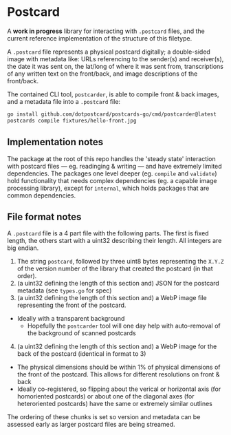# Postcard

A **work in progress** library for interacting with `.postcard` files, and the current reference implementation of the structure of this filetype.

A `.postcard` file represents a physical postcard digitally; a double-sided image with metadata like: URLs referencing to the sender(s) and receiver(s), the date it was sent on, the lat/long of where it was sent from, transcriptions of any written text on the front/back, and image descriptions of the front/back.

The contained CLI tool, `postcarder`, is able to compile front & back images, and a metadata file into a `.postcard` file:

```bash
go install github.com/dotpostcard/postcards-go/cmd/postcarder@latest
postcards compile fixtures/hello-front.jpg
```

## Implementation notes

The package at the root of this repo handles the 'steady state' interaction with postcard files — eg. readinging & writing — and have extremely limited dependencies. The packages one level deeper (eg. `compile` and `validate`) hold functionality that needs complex dependencies (eg. a capable image processing library), except for `internal`, which holds packages that are common dependencies.

## File format notes

A `.postcard` file is a 4 part file with the following parts. The first is fixed length, the others start with a uint32 describing their length. All integers are big endian.

1. The string `postcard`, followed by three uint8 bytes representing the `X.Y.Z` of the version number of the library that created the postcard (in that order).
2. (a uint32 defining the length of this section and) JSON for the postcard metadata (see `types.go` for spec)
3. (a uint32 defining the length of this section and) a WebP image file representing the front of the postcard.
  - Ideally with a transparent background
    - Hopefully the `postcarder` tool will one day help with auto-removal of the background of scanned postcards
4. (a uint32 defining the length of this section and) a WebP image for the back of the postcard (identical in format to 3)
  - The physical dimensions should be within 1% of physical dimensions of the front of the postcard. This allows for different resolutions on front & back
  - Ideally co-registered, so flipping about the verical or horizontal axis (for homoriented postcards) or about one of the diagonal axes (for heteroriented postcards) have the same or extremely similar outlines

The ordering of these chunks is set so version and metadata can be assessed early as larger postcard files are being streamed.
